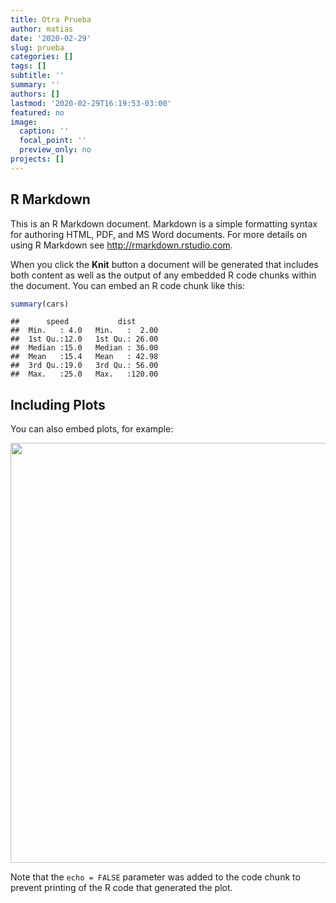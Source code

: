 ```yaml
---
title: Otra Prueba
author: matias
date: '2020-02-29'
slug: prueba
categories: []
tags: []
subtitle: ''
summary: ''
authors: []
lastmod: '2020-02-29T16:19:53-03:00'
featured: no
image:
  caption: ''
  focal_point: ''
  preview_only: no
projects: []
---
```




## R Markdown

This is an R Markdown document. Markdown is a simple formatting syntax for authoring HTML, PDF, and MS Word documents. For more details on using R Markdown see <http://rmarkdown.rstudio.com>.

When you click the **Knit** button a document will be generated that includes both content as well as the output of any embedded R code chunks within the document. You can embed an R code chunk like this:


```r
summary(cars)
```

```
##      speed           dist       
##  Min.   : 4.0   Min.   :  2.00  
##  1st Qu.:12.0   1st Qu.: 26.00  
##  Median :15.0   Median : 36.00  
##  Mean   :15.4   Mean   : 42.98  
##  3rd Qu.:19.0   3rd Qu.: 56.00  
##  Max.   :25.0   Max.   :120.00
```

## Including Plots

You can also embed plots, for example:

<img src="/post/2020-02-29-otraPrueba_files/figure-html/pressure-1.png" width="672" />

Note that the `echo = FALSE` parameter was added to the code chunk to prevent printing of the R code that generated the plot.

